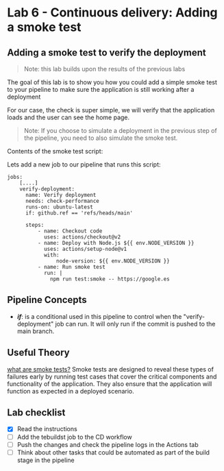 # Lab 6 - Continuous delivery: Adding a smoke test
## Adding a smoke test to verify the deployment

> Note: this lab builds upon the results of the previous labs

The goal of this lab is to show you how you could add a simple smoke test to your pipeline to make sure the application is still working after a deployment

For our case, the check is super simple, we will verify that the application loads and the user can see the home page.

> Note: If you choose to simulate a deployment in the previous step of the pipeline, you need to also simulate the smoke test.

Contents of the smoke test script:

Lets add a new job to our pipeline that runs this script:

```
jobs:
    [....]
    verify-deployment:
      name: Verify deployment
      needs: check-performance
      runs-on: ubuntu-latest
      if: github.ref == 'refs/heads/main'

      steps:
          - name: Checkout code
            uses: actions/checkout@v2
          - name: Deploy with Node.js ${{ env.NODE_VERSION }}
            uses: actions/setup-node@v1
            with:
                node-version: ${{ env.NODE_VERSION }}
          - name: Run smoke test
            run: |
              npm run test:smoke -- https://google.es
```
## Pipeline Concepts
- ***if***: is a conditional used in this pipeline to control when the "verify-deployment" job can run. It will only run if the commit is pushed to the main branch.

## Useful Theory
[what are smoke tests?](https://circleci.com/blog/smoke-tests-in-cicd-pipelines/)
Smoke tests are designed to reveal these types of failures early by running test cases that cover the critical components and functionality of the application. They also ensure that the application will function as expected in a deployed scenario.
## Lab checklist

- [x] Read the instructions
- [ ] Add the tebuildst job to the CD workflow
- [ ] Push the changes and check the pipeline logs in the Actions tab
- [ ] Think about other tasks that could be automated as part of the build stage in the pipeline
